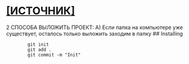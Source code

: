 # <a href="http://maxsite.org/page/how-to-put-your-project-on-github-com" align="absmiddle"/> [ИСТОЧНИК]</a>

2 СПОСОБА ВЫЛОЖИТЬ ПРОЕКТ:
	А) Если папка на компьютере уже существует, осталось только выложить
		заходим в папку
		## Installing
		
			git init
			git add .
			git commit -m "Init"

